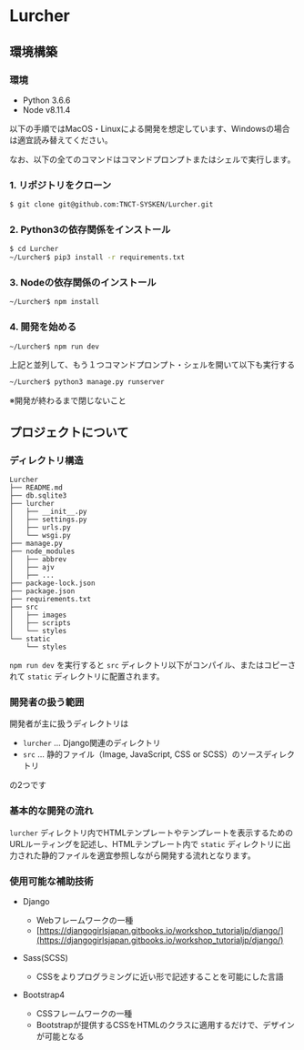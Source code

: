 # Lurcher

## 環境構築

### 環境

- Python 3.6.6
- Node v8.11.4

以下の手順ではMacOS・Linuxによる開発を想定しています、Windowsの場合は適宜読み替えてください。

なお、以下の全てのコマンドはコマンドプロンプトまたはシェルで実行します。

### 1. リポジトリをクローン

``` bash
$ git clone git@github.com:TNCT-SYSKEN/Lurcher.git
```

### 2. Python3の依存関係をインストール

```  bash
$ cd Lurcher
~/Lurcher$ pip3 install -r requirements.txt
```

### 3. Nodeの依存関係のインストール

``` bash
~/Lurcher$ npm install
```

### 4. 開発を始める

``` bash
~/Lurcher$ npm run dev
```

上記と並列して、もう１つコマンドプロンプト・シェルを開いて以下も実行する

``` bash
~/Lurcher$ python3 manage.py runserver
```

※開発が終わるまで閉じないこと

## プロジェクトについて

### ディレクトリ構造

```
Lurcher
├── README.md
├── db.sqlite3
├── lurcher
│   ├── __init__.py
│   ├── settings.py
│   ├── urls.py
│   └── wsgi.py
├── manage.py
├── node_modules
│   ├── abbrev
│   ├── ajv
│   ├── ...
├── package-lock.json
├── package.json
├── requirements.txt
├── src
│   ├── images
│   ├── scripts
│   └── styles
└── static
    └── styles
```

`npm run dev` を実行すると `src` ディレクトリ以下がコンパイル、またはコピーされて `static` ディレクトリに配置されます。

### 開発者の扱う範囲

開発者が主に扱うディレクトリは

- `lurcher` … Django関連のディレクトリ
- `src` … 静的ファイル（Image, JavaScript, CSS or SCSS）のソースディレクトリ

の2つです

### 基本的な開発の流れ

`lurcher` ディレクトリ内でHTMLテンプレートやテンプレートを表示するためのURLルーティングを記述し、HTMLテンプレート内で `static` ディレクトリに出力された静的ファイルを適宜参照しながら開発する流れとなります。

### 使用可能な補助技術

- Django
  * Webフレームワークの一種
  * [https://djangogirlsjapan.gitbooks.io/workshop_tutorialjp/django/](https://djangogirlsjapan.gitbooks.io/workshop_tutorialjp/django/)

- Sass(SCSS)
  * CSSをよりプログラミングに近い形で記述することを可能にした言語

- Bootstrap4
  * CSSフレームワークの一種
  * Bootstrapが提供するCSSをHTMLのクラスに適用するだけで、デザインが可能となる